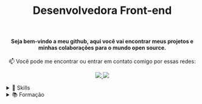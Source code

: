 <h1 align="center">Desenvolvedora Front-end</h1>
<br />

<h4 align="center">
  Seja bem-vindo a meu github, aqui você vai encontrar meus projetos e minhas colaborações para o mundo open source.
</h4>

<p align="center">
📫  Você pode me encontrar ou entrar em contato comigo por essas redes:
</p>

<p align="center">
  <a href="mailto:ferreirasamara.sf@gmail.com" alt="Gmail">
   <img src="https://img.shields.io/badge/-ferreirasamara.sf@gmail.com-e34c41?style=flat-square&labelColor=e34c41&logo=gmail&logoColor=white&link=ferreirasamara.sf@gmail.com" /> 
  </a>

  <a href="https://www.linkedin.com/in/samarafer" alt="Linkedin">
    <img src="https://img.shields.io/badge/-Samara%20Ferreira-blue?style=flat-square&logo=Linkedin&logoColor=white&link=https://www.linkedin.com/in/samarafer" />
  </a>
</p>

<details>
    <summary>🚀 Skills</summary>
    <br />
    <ul>
        <li> HTML5 | CSS3 | </li>
        <li> JavaScript | TypeScript</li>
        <li> ReactJS | Node.js</li>
    </ul>
    <img align="center" src="https://github-readme-stats.vercel.app/api/top-langs/?username=samaraferreira&show_icons=true&layout=compact" />
</details>

<details>
    <summary>📚 Formação</summary>
    <br />
    <ul>
        <li> Tecníco em Informática | IFAL</li>
        <li> Programação Frontend | Digital House - Estação Hack</li>
        <li> AceleraDEV ReactJS | Codenation</li>
    </ul>
</details>
